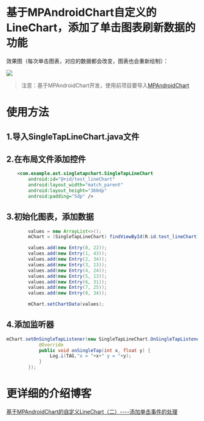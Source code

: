 # 基于MPAndroidChart自定义的LineChart，添加了单击图表刷新数据的功能

效果图（每次单击图表，对应的数据都会改变，图表也会重新绘制）：

![](http://upload-images.jianshu.io/upload_images/1849253-b9654186c42eff02.png?imageMogr2/auto-orient/strip%7CimageView2/2/w/1240)

> 注意：基于MPAndroidChart开发，使用前项目要导入[MPAndroidChart](https://github.com/PhilJay/MPAndroidChart)

# 使用方法
## 1.导入SingleTapLineChart.java文件
## 2.在布局文件添加控件
```xml
    <com.example.ast.singletapchart.SingleTapLineChart
        android:id="@+id/test_lineChart"
        android:layout_width="match_parent"
        android:layout_height="360dp"
        android:padding="5dp" />
```
## 3.初始化图表，添加数据
```java
        values = new ArrayList<>();
        mChart = (SingleTapLineChart) findViewById(R.id.test_lineChart);

        values.add(new Entry(0, 22));
        values.add(new Entry(1, 43));
        values.add(new Entry(2, 34));
        values.add(new Entry(3, 13));
        values.add(new Entry(4, 24));
        values.add(new Entry(5, 13));
        values.add(new Entry(6, 31));
        values.add(new Entry(7, 25));
        values.add(new Entry(8, 34));

        mChart.setChartData(values);
```
## 4.添加监听器
```java
mChart.setOnSingleTapListener(new SingleTapLineChart.OnSingleTapListener() {
            @Override
            public void onSingleTap(int x, float y) {
                Log.i(TAG,"x = "+x+" y = "+y);
            }
        });
```
# 更详细的介绍博客
[基于MPAndroidChart的自定义LineChart（二）----添加单击事件的处理](http://www.jianshu.com/p/8bce70785b2f)
